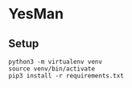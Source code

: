 # YesMan

## Setup
```
python3 -m virtualenv venv
source venv/bin/activate
pip3 install -r requirements.txt
```
